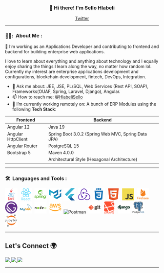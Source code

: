 <h3 align="center">👋 Hi there! I'm Sello Hlabeli</h3>
<p align="center">
  <a href="https://twitter.com/HlabeliSello">Twitter</a>
</p>

---
### 👨‍💻: &nbsp;About Me :

🌱 I’m working as an Applications Developer and contributing to frontend and backend for building enterprise web applications.

I love to learn about everything and anything about technology and I equally enjoy sharing the things I learn along the way, no matter how random lol. Currently my interest are enterprise applications development and configurations, blockchain development, fintech, DevOps, Integration.

- 💬 Ask me about: JEE, JSE, PL/SQL, Web Services (Rest API, SOAP), Frameworks(OUAF, Spring, Laravel, Django), Angular.
- 📫 How to reach me: [@HlabeliSello](https://twitter.com/HlabeliSello)
- 🔭 I’m currently working remotely on: A bunch of ERP Modules using the following <b>Tech Stack</b>:
<table class="table">
  <thead>
    <tr>
      <th scope="col">Frontend</th>
      <th scope="col">Backend</th>
    </tr>
  </thead>
  <tbody>
    <tr>
      <td>Angular 12</td>
      <td>Java 19</td>
    </tr>
    <tr>
      <td>Angular HttpClient</td>
      <td>Spring Boot 3.0.2 (Spring Web MVC, Spring Data JPA)</td>
    </tr>
    <tr>
      <td>Angular Router</td>
      <td>PostgreSQL 15</td>
    </tr>
     <tr>
      <td>Bootstrap 5</td>
      <td>Maven 4.0.0</td>
    </tr>
    <tr>
      <td></td>
      <td>Architectural Style (Hexagonal Architecture)</td></tr>
  </tbody>
</table>


---

### 🛠 &nbsp;Languages and Tools :

<p>
<img src="https://github.com/devicons/devicon/blob/master/icons/java/java-original-wordmark.svg" title="Java" alt="Java" width="40" height="40"/>&nbsp;
<img src="https://github.com/devicons/devicon/blob/master/icons/react/react-original-wordmark.svg" title="React" alt="React" width="40" height="40"/>&nbsp;
<img src="https://github.com/devicons/devicon/blob/master/icons/spring/spring-original-wordmark.svg" title="Spring" alt="Spring" width="40" height="40"/>&nbsp;
<img src="https://github.com/devicons/devicon/blob/master/icons/materialui/materialui-original.svg" title="Material UI" alt="Material UI" width="40" height="40"/>&nbsp;
<img src="https://github.com/devicons/devicon/blob/master/icons/flutter/flutter-original.svg" title="Flutter" alt="Flutter" width="40" height="40"/>&nbsp;
<img src="https://github.com/devicons/devicon/blob/master/icons/redux/redux-original.svg" title="Redux" alt="Redux " width="40" height="40"/>&nbsp;
<img src="https://github.com/devicons/devicon/blob/master/icons/css3/css3-plain-wordmark.svg"  title="CSS3" alt="CSS" width="40" height="40"/>&nbsp;
<img src="https://github.com/devicons/devicon/blob/master/icons/html5/html5-original.svg" title="HTML5" alt="HTML" width="40" height="40"/>&nbsp;
<img src="https://github.com/devicons/devicon/blob/master/icons/javascript/javascript-original.svg" title="JavaScript" alt="JavaScript" width="40" height="40"/>&nbsp;
<img src="https://github.com/devicons/devicon/blob/master/icons/firebase/firebase-plain-wordmark.svg" title="Firebase" alt="Firebase" width="40" height="40"/>&nbsp;
<img src="https://github.com/devicons/devicon/blob/master/icons/gatsby/gatsby-original.svg" title="Gatsby"  alt="Gatsby" width="40" height="40"/>&nbsp;
<img src="https://github.com/devicons/devicon/blob/master/icons/mysql/mysql-original-wordmark.svg" title="MySQL"  alt="MySQL" width="40" height="40"/>&nbsp;
<img src="https://github.com/devicons/devicon/blob/master/icons/nodejs/nodejs-original-wordmark.svg" title="NodeJS" alt="NodeJS" width="40" height="40"/>&nbsp;
<img src="https://github.com/devicons/devicon/blob/master/icons/amazonwebservices/amazonwebservices-plain-wordmark.svg" title="AWS" alt="AWS" width="40" height="40"/>&nbsp;
<img src="https://www.vectorlogo.zone/logos/getpostman/getpostman-icon.svg" title="Postman"  alt="Postman" width="40" height="40"/>&nbsp;
<img src="https://github.com/devicons/devicon/blob/master/icons/git/git-original-wordmark.svg" title="Git" **alt="Git" width="40" height="40"/>&nbsp;
<img src="https://github.com/devicons/devicon/blob/master/icons/laravel/laravel-plain-wordmark.svg" title="Git" **alt="Git" width="40" height="40"/>&nbsp;
<img src="https://github.com/devicons/devicon/blob/master/icons/django/django-plain-wordmark.svg" title="Git" **alt="Git" width="40" height="40"/>&nbsp;
<img src="https://github.com/devicons/devicon/blob/master/icons/postgresql/postgresql-original-wordmark.svg" title="Git" **alt="Git" width="40" height="40"/>&nbsp;
<img src="https://github.com/devicons/devicon/blob/master/icons/jupyter/jupyter-original-wordmark.svg" title="Git" **alt="Git" width="40" height="40"/>&nbsp;
</p>

---

 ## Let's Connect :earth_africa:
<p align="left">
  <a href="mailto:hlabeli.cs@gmail.com">
    <img src="https://img.shields.io/badge/-hlabeli.cs@gmail@gmail.com-6633cc?style=flat-square&logo=Gmail&logoColor=white&link=mailto:hlabeli.cs@gmail.com" />
  </a>
<a href="https://twitter.com/HlabeliSello/?tab=follow">
 <img src="https://twitter.com/HlabeliSello?label=follow&style=social" />
</a>
  <a href="https://github.com/Hlabeli/?tab=follow">
    <img src="https://img.shields.io/github/followers/Hlabeli?label=Follow&style=social" />
  </a>
</p>

---
